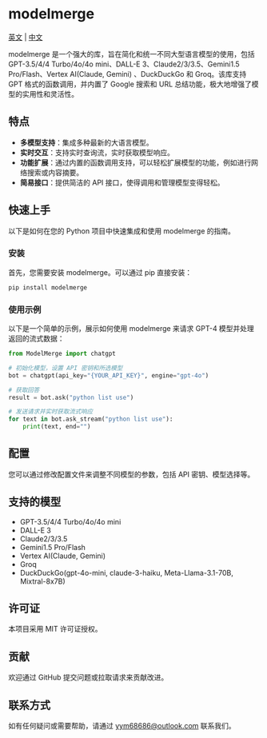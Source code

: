 # modelmerge

[英文](./README.md) | [中文](./README-zh.md)

modelmerge 是一个强大的库，旨在简化和统一不同大型语言模型的使用，包括 GPT-3.5/4/4 Turbo/4o/4o mini、DALL-E 3、Claude2/3/3.5、Gemini1.5 Pro/Flash、Vertex AI(Claude, Gemini) 、DuckDuckGo 和 Groq。该库支持 GPT 格式的函数调用，并内置了 Google 搜索和 URL 总结功能，极大地增强了模型的实用性和灵活性。

## 特点

- **多模型支持**：集成多种最新的大语言模型。
- **实时交互**：支持实时查询流，实时获取模型响应。
- **功能扩展**：通过内置的函数调用支持，可以轻松扩展模型的功能，例如进行网络搜索或内容摘要。
- **简易接口**：提供简洁的 API 接口，使得调用和管理模型变得轻松。

## 快速上手

以下是如何在您的 Python 项目中快速集成和使用 modelmerge 的指南。

### 安装

首先，您需要安装 modelmerge。可以通过 pip 直接安装：

```bash
pip install modelmerge
```

### 使用示例

以下是一个简单的示例，展示如何使用 modelmerge 来请求 GPT-4 模型并处理返回的流式数据：

```python
from ModelMerge import chatgpt

# 初始化模型，设置 API 密钥和所选模型
bot = chatgpt(api_key="{YOUR_API_KEY}", engine="gpt-4o")

# 获取回答
result = bot.ask("python list use")

# 发送请求并实时获取流式响应
for text in bot.ask_stream("python list use"):
    print(text, end="")
```

## 配置

您可以通过修改配置文件来调整不同模型的参数，包括 API 密钥、模型选择等。

## 支持的模型

- GPT-3.5/4/4 Turbo/4o/4o mini
- DALL-E 3
- Claude2/3/3.5
- Gemini1.5 Pro/Flash
- Vertex AI(Claude, Gemini)
- Groq
- DuckDuckGo(gpt-4o-mini, claude-3-haiku, Meta-Llama-3.1-70B, Mixtral-8x7B)

## 许可证

本项目采用 MIT 许可证授权。

## 贡献

欢迎通过 GitHub 提交问题或拉取请求来贡献改进。

## 联系方式

如有任何疑问或需要帮助，请通过 [yym68686@outlook.com](mailto:yym68686@outlook.com) 联系我们。